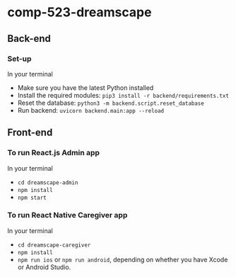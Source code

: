 # comp-523-dreamscape
## Back-end
### Set-up
In your terminal
* Make sure you have the latest Python installed
* Install the required modules: `pip3 install -r backend/requirements.txt`
* Reset the database: `python3 -m backend.script.reset_database`
* Run backend: `uvicorn backend.main:app --reload`

## Front-end
### To run React.js Admin app
In your terminal
* `cd dreamscape-admin`
* `npm install`
* `npm start`

### To run React Native Caregiver app
In your terminal
* `cd dreamscape-caregiver`
* `npm install`
* `npm run ios` or `npm run android`, depending on whether you have Xcode or Android Studio.
